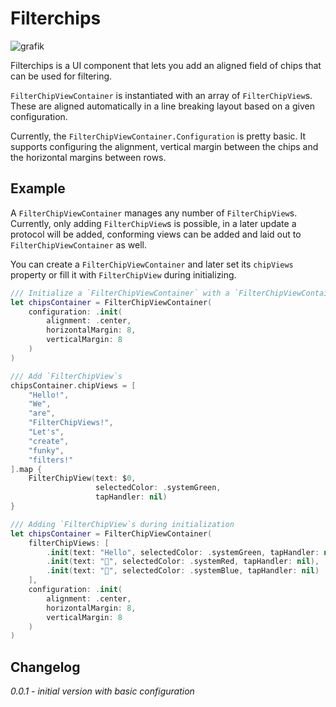 # Filterchips

![grafik](https://user-images.githubusercontent.com/35889530/153731719-050e4ed6-a06d-4cc7-8b1a-a557471c6726.png)

Filterchips is a UI component that lets you add an aligned field of chips that can be used for filtering.

`FilterChipViewContainer` is instantiated with an array of `FilterChipView`s. These are aligned automatically in a line breaking layout based on a given configuration.

Currently, the `FilterChipViewContainer.Configuration` is pretty basic.
It supports configuring the alignment, vertical margin between the chips and the horizontal margins between rows.

## Example

A `FilterChipViewContainer` manages any number of `FilterChipView`s.
Currently, only adding `FilterChipView`s is possible, in a later update a protocol will be added, conforming views can be added and laid out to `FilterChipViewContainer` as well.

You can create a `FilterChipViewContainer` and later set its `chipViews` property or fill it with `FilterChipView` during initializing.

```swift
/// Initialize a `FilterChipViewContainer` with a `FilterChipViewContainer.Configuration`
let chipsContainer = FilterChipViewContainer(
    configuration: .init(
        alignment: .center,
        horizontalMargin: 8,
        verticalMargin: 8
    )
)

/// Add `FilterChipView`s
chipsContainer.chipViews = [
    "Hello!",
    "We",
    "are",
    "FilterChipViews!",
    "Let's",
    "create",
    "funky",
    "filters!"
].map {
    FilterChipView(text: $0,
                   selectedColor: .systemGreen,
                   tapHandler: nil)
}

/// Adding `FilterChipView`s during initialization
let chipsContainer = FilterChipViewContainer(
    filterChipViews: [
        .init(text: "Hello", selectedColor: .systemGreen, tapHandler: nil),
        .init(text: "🚀", selectedColor: .systemRed, tapHandler: nil),
        .init(text: "🚂", selectedColor: .systemBlue, tapHandler: nil)
    ],
    configuration: .init(
        alignment: .center,
        horizontalMargin: 8,
        verticalMargin: 8
    )
)
```

## Changelog
*0.0.1 - initial version with basic configuration*
